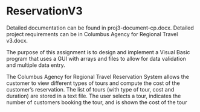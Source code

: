 # ReservationV3

Detailed documentation can be found in proj3-document-cp.docx.
Detailed project requirements can be in Columbus Agency for Regional Travel v3.docx.

The purpose of this assignment is to design and implement a Visual Basic program that uses a GUI with arrays and files to allow for data validation and multiple data entry.  

The Columbus Agency for Regional Travel Reservation System allows the customer to view different types of tours and compute the cost of the customer’s reservation. The list of tours (with type of tour, cost and duration) are stored in a text file. The user selects a tour, indicates the number of customers booking the tour, and is shown the cost of the tour

